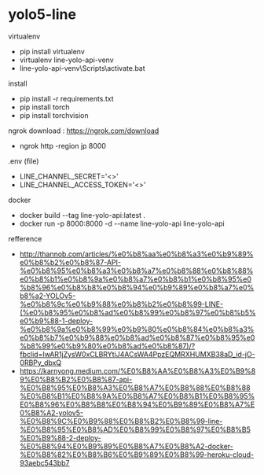 # yolo5-line

virtualenv
- pip install virtualenv
- virtualenv line-yolo-api-venv
- line-yolo-api-venv\Scripts\activate.bat

install
- pip install -r requirements.txt
- pip install torch
- pip install torchvision

ngrok
download : https://ngrok.com/download
- ngrok http -region jp 8000

.env (file)
- LINE_CHANNEL_SECRET='<<Your Line Channel Secret>>'
- LINE_CHANNEL_ACCESS_TOKEN='<<Your Line Channel Access Token>>'

docker
- docker build --tag line-yolo-api:latest .
- docker run -p 8000:8000 -d --name line-yolo-api line-yolo-api

refference
- http://thannob.com/articles/%e0%b8%aa%e0%b8%a3%e0%b9%89%e0%b8%b2%e0%b8%87-API-%e0%b8%95%e0%b8%a3%e0%b8%a7%e0%b8%88%e0%b8%88%e0%b8%b1%e0%b8%9a%e0%b8%a7%e0%b8%b1%e0%b8%95%e0%b8%96%e0%b8%b8%e0%b8%94%e0%b9%89%e0%b8%a7%e0%b8%a2-YOLOv5-%e0%b8%9c%e0%b9%88%e0%b8%b2%e0%b8%99-LINE-(%e0%b8%95%e0%b8%ad%e0%b8%99%e0%b8%97%e0%b8%b5%e0%b9%88-1-deploy-%e0%b8%9a%e0%b8%99%e0%b9%80%e0%b8%84%e0%b8%a3%e0%b8%b7%e0%b9%88%e0%b8%ad%e0%b8%87%e0%b8%95%e0%b8%99%e0%b9%80%e0%b8%ad%e0%b8%87)/?fbclid=IwAR1jZysW0xCLBRYtiJ4ACsWA4PpzEQMRXHUMXB38aD_id-jO-0RBPy_dbxQ
- https://karnyong.medium.com/%E0%B8%AA%E0%B8%A3%E0%B9%89%E0%B8%B2%E0%B8%87-api-%E0%B8%95%E0%B8%A3%E0%B8%A7%E0%B8%88%E0%B8%88%E0%B8%B1%E0%B8%9A%E0%B8%A7%E0%B8%B1%E0%B8%95%E0%B8%96%E0%B8%B8%E0%B8%94%E0%B9%89%E0%B8%A7%E0%B8%A2-yolov5-%E0%B8%9C%E0%B9%88%E0%B8%B2%E0%B8%99-line-%E0%B8%95%E0%B8%AD%E0%B8%99%E0%B8%97%E0%B8%B5%E0%B9%88-2-deploy-%E0%B8%94%E0%B9%89%E0%B8%A7%E0%B8%A2-docker-%E0%B8%82%E0%B8%B6%E0%B9%89%E0%B8%99-heroku-cloud-93aebc543bb7
